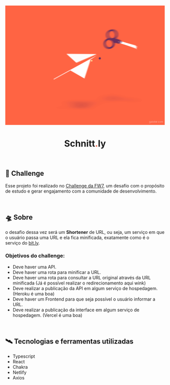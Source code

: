 <p align="center">
  <img alt="logo" width="750" title="logo" src=".github/logo.gif" />
</p>

<h1 align="center">Schnitt<span style="color: #f06042">.</span>ly</h1>

<br />

## 🤖 Challenge

Esse projeto foi realizado no [Challenge da FW7](https://github.com/fw7-solucoes/challenges/tree/master/challenge-12), um desafio com o propósito de estudo e gerar engajamento com a comunidade de desenvolvimento.

<br />

## 🛸 Sobre

o desafio dessa vez será um **Shortener** de URL, ou seja, um serviço em que o usuário passa uma URL e ela fica minificada, exatamente como é o serviço do [bit.ly](https://bitly.com/).

### Objetivos do challenge:

- Deve haver uma API.
- Deve haver uma rota para minificar a URL.
- Deve haver uma rota para consultar a URL original através da URL minificada (Já é possível realizar o redirecionamento aqui wink)
- Deve realizar a publicação da API em algum serviço de hospedagem. (Heroku é uma boa)
- Deve haver um Frontend para que seja possível o usuário informar a URL.
- Deve realizar a publicação da interface em algum serviço de hospedagem. (Vercel é uma boa)

<br />

## 🛰 Tecnologias e ferramentas utilizadas

- Typescript
- React
- Chakra
- Netlify
- Axios

<br />
